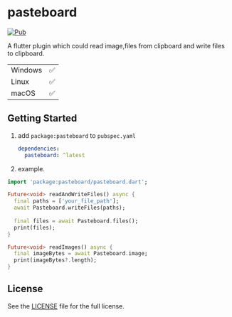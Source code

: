 # pasteboard

[![Pub](https://img.shields.io/pub/v/pasteboard.svg)](https://pub.dev/packages/pasteboard)

A flutter plugin which could read image,files from clipboard and write files to clipboard.

|          |       |
| -------- | ------- |
| Windows  | ✅     |
| Linux    | ✅    |
| macOS    | ✅     |

## Getting Started

1. add `package:pasteboard` to `pubspec.yaml`
   ```yaml
   dependencies:
     pasteboard: ^latest
   ```
2. example.
```dart
import 'package:pasteboard/pasteboard.dart';

Future<void> readAndWriteFiles() async {
  final paths = ['your_file_path'];
  await Pasteboard.writeFiles(paths);
  
  final files = await Pasteboard.files();
  print(files);
}

Future<void> readImages() async {
  final imageBytes = await Pasteboard.image;
  print(imageBytes?.length);
}

```

## License

See the [LICENSE](LICENSE.md) file for the full license.
